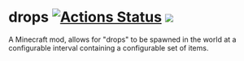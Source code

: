 # drops [![Actions Status](https://github.com/mikaelsrozee/drops/workflows/Java%20CI/badge.svg)](https://github.com/mikaelsrozee/drops/actions) [![](http://cf.way2muchnoise.eu/full_drops_downloads.svg)](https://www.curseforge.com/minecraft/mc-mods/drops)
A Minecraft mod, allows for "drops" to be spawned in the world at a configurable interval containing a configurable set of items.
